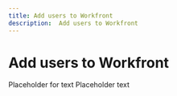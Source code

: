 ```yaml
---
title: Add users to Workfront
description:  Add users to Workfront
---
```

# Add users to Workfront

Placeholder for text
Placeholder text